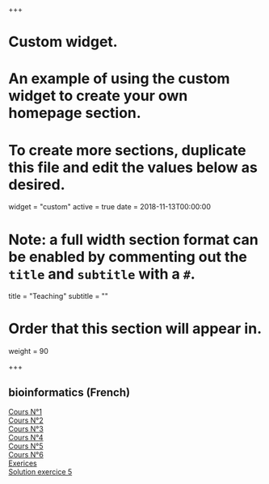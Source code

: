 

+++
# Custom widget.
# An example of using the custom widget to create your own homepage section.
# To create more sections, duplicate this file and edit the values below as desired.
widget = "custom"
active = true
date = 2018-11-13T00:00:00

# Note: a full width section format can be enabled by commenting out the `title` and `subtitle` with a `#`.
title = "Teaching"
subtitle = ""

# Order that this section will appear in.
weight = 90

+++

## bioinformatics (French)

[Cours N°1](https://bouchenemehdi.netlify.com/teaching/bioinformatics/cours1-Intro-Bioinfo.ppt) <br>
[Cours N°2](https://bouchenemehdi.netlify.com/teaching/bioinformatics/cours2.pdf)<br>
[Cours N°3](https://bouchenemehdi.netlify.com/teaching/bioinformatics/cours3.pdf)<br>
[Cours N°4](https://bouchenemehdi.netlify.com/teaching/bioinformatics/cours4.pdf)<br>
[Cours N°5](https://bouchenemehdi.netlify.com/teaching/bioinformatics/cours5.pdf)<br>
[Cours N°6](https://bouchenemehdi.netlify.com/teaching/bioinformatics/cours6.pdf)<br>
[Exerices](https://bouchenemehdi.netlify.com/teaching/bioinformatics/exercices.pdf)<br>
[Solution exercice 5](https://bouchenemehdi.netlify.com/teaching/bioinformatics/solution-exo5.pdf)<br>



